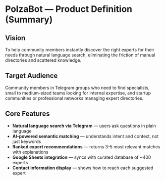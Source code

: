 # PolzaBot — Product Definition (Summary)

## Vision

To help community members instantly discover the right experts for their needs through natural language search, eliminating the friction of manual directories and scattered knowledge.

## Target Audience

Community members in Telegram groups who need to find specialists, small to medium-sized teams looking for internal expertise, and startup communities or professional networks managing expert directories.

## Core Features

- **Natural language search via Telegram** — users ask questions in plain language
- **AI-powered semantic matching** — understands intent and context, not just keywords
- **Ranked expert recommendations** — returns 3-5 most relevant matches with explanations
- **Google Sheets integration** — syncs with curated database of ~400 experts
- **Contact information display** — shows how to reach each suggested expert

